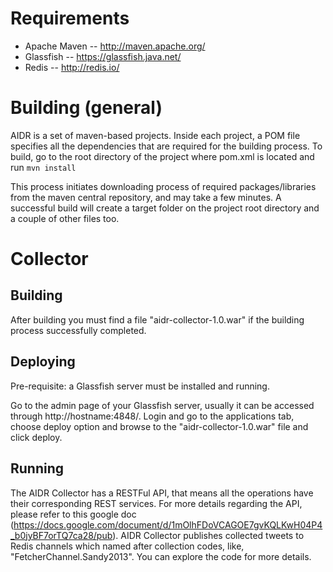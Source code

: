 # Requirements

* Apache Maven -- http://maven.apache.org/
* Glassfish -- https://glassfish.java.net/
* Redis -- http://redis.io/

# Building (general)

AIDR is a set of maven-based projects. Inside each project, a POM file specifies all the dependencies that are required for the building process. To build, go to the root directory of the project where pom.xml is located and run `mvn install`

This process initiates downloading process of required packages/libraries from the maven central repository, and may take a few minutes. A successful build will create a target folder on the project root directory and a couple of other files too.

# Collector

## Building

After building you must find a file "aidr-collector-1.0.war" if the building process successfully completed.

## Deploying

Pre-requisite: a Glassfish server must be installed and running.

Go to the admin page of your Glassfish server, usually it can be accessed through http://hostname:4848/. Login and go to the applications tab, choose deploy option and browse to the "aidr-collector-1.0.war" file and click deploy.

## Running

The AIDR Collector has a RESTFul API, that means all the operations have their corresponding REST services. For more details regarding the API, please refer to this google doc (https://docs.google.com/document/d/1mOlhFDoVCAGOE7gvKQLKwH04P4_b0jyBF7orTQ7ca28/pub). AIDR Collector publishes collected tweets to Redis channels which named after collection codes, like, "FetcherChannel.Sandy2013". You can explore the code for more details. 


